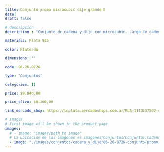 ```yaml
---
title: Conjunto promo microcubic dije grande 8
date: 
draft: false

# descripcion
description : "Conjunto de cadena y dije con microcubic. Largo de cadena 40, 45 o 50 cm a elección"

materials: Plata 925

color: Plateado

dimensions: ""

code: 06-26-0726

type: "Conjuntos"

categories: []

price: $9.840,00

price_eftvo: $8.360,00

link_mercado_shop: https://inplata.mercadoshops.com.ar/MLA-1113237592-conjunto-promo-microcubic-dije-grande-8-_JM

# Images
# first image will be shown in the product page
images:
  # - image: "images/path_to_image"
  # La ubicacion de las imagenes es imagenes/Conjuntos/Conjuntos.Cadena y Dije/06-26-0726-conjunto-promo-microcubic-dije-grande-8
  - image: "./images/conjuntos/cadena_y_dije/06-26-0726-conjunto-promo-microcubic-dije-grande-8.jpg"
---
```

